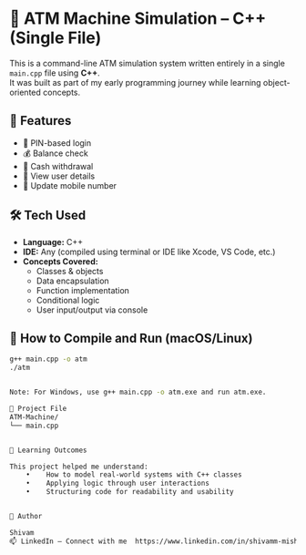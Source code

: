 # 🏧 ATM Machine Simulation – C++ (Single File)

This is a command-line ATM simulation system written entirely in a single `main.cpp` file using **C++**.  
It was built as part of my early programming journey while learning object-oriented concepts.



## 📌 Features

- 🔐 PIN-based login
- 💰 Balance check
- 🏦 Cash withdrawal
- 📄 View user details
- 📱 Update mobile number



## 🛠️ Tech Used

- **Language:** C++  
- **IDE:** Any (compiled using terminal or IDE like Xcode, VS Code, etc.)  
- **Concepts Covered:**  
  - Classes & objects  
  - Data encapsulation  
  - Function implementation  
  - Conditional logic  
  - User input/output via console  



## 🚀 How to Compile and Run (macOS/Linux)

```bash
g++ main.cpp -o atm
./atm


Note: For Windows, use g++ main.cpp -o atm.exe and run atm.exe.

📁 Project File
ATM-Machine/
└── main.cpp


🎯 Learning Outcomes

This project helped me understand:
    •    How to model real-world systems with C++ classes
    •    Applying logic through user interactions
    •    Structuring code for readability and usability


👤 Author

Shivam
📫 LinkedIn – Connect with me  https://www.linkedin.com/in/shivamm-mishraa/


